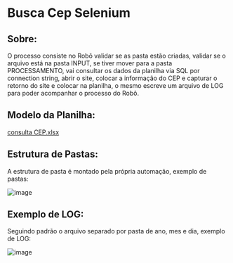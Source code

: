 ﻿# Busca Cep Selenium
 
 ## Sobre:
 
 O processo consiste no Robô validar se as pasta estão criadas, validar se o arquivo está na pasta INPUT, se tiver mover para a pasta PROCESSAMENTO, vai consultar os dados da planilha via SQL por connection string, abrir o site, colocar a informação do CEP e capturar o retorno do site e colocar na planilha, o mesmo escreve um arquivo de LOG para poder acompanhar o processo do Robô.
 
 ## Modelo da Planilha:
 
 [consulta CEP.xlsx](https://github.com/pedrosomatheus/BuscaCepSelenium/files/10451599/consulta.CEP.xlsx)
 
 
 ## Estrutura de Pastas:
 
 A estrutura de pasta é montado pela própria automação, exemplo de pastas:
 
 ![image](https://user-images.githubusercontent.com/51141664/213310474-3a92be7c-40f9-4d12-b1f0-976ca7912e5d.png)

 
 ## Exemplo de LOG:
 
 Seguindo padrão o arquivo separado por pasta de ano, mes e dia, exemplo de LOG:
 
 ![image](https://user-images.githubusercontent.com/51141664/213308622-a68d2fb1-fd6d-46f6-8abb-ba11c4f4b51d.png)
 
 


